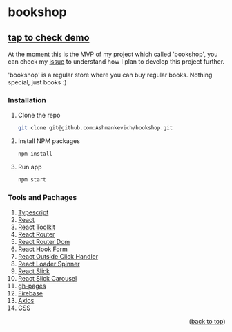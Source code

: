 # bookshop
## [tap to check demo](https://ashmankevich.github.io/bookshop/)

At the moment this is the MVP of my project which called 'bookshop', you can check my [issue](https://github.com/Ashmankevich/spa_bookshop/issues) to understand how I plan to develop this project further.

'bookshop' is a regular store where you can buy regular books. Nothing special, just books :)

### Installation

1. Clone the repo
   ```sh
   git clone git@github.com:Ashmankevich/bookshop.git
   ```
2. Install NPM packages
   ```sh
   npm install
   ```
3. Run app
   ```sh
   npm start
   ```

### Tools and Pachages

1. [Typescript](https://www.typescriptlang.org/)
2. [React](https://reactjs.org/)
3. [React Toolkit](https://redux-toolkit.js.org/)
4. [React Router](https://reactrouter.com/)
5. [React Router Dom](https://www.npmjs.com/package/react-router-dom)
6. [React Hook Form](https://react-hook-form.com/)
7. [React Outside Click Handler](https://www.npmjs.com/package/react-outside-click-handler)
8. [React Loader Spinner](https://www.npmjs.com/package/react-loader-spinner)
9. [React Slick](https://www.npmjs.com/package/react-slick)
10. [React Slick Carousel](https://www.npmjs.com/package/slick-carousel)
11. [gh-pages](https://www.npmjs.com/package/gh-pages)
12. [Firebase](https://firebase.google.com/)
13. [Axios](https://axios-http.com/docs/intro)
14. [CSS](https://developer.mozilla.org/en-US/docs/Learn/Getting_started_with_the_web/CSS_basics)

<p align="right">(<a href="#top">back to top</a>)</p>
